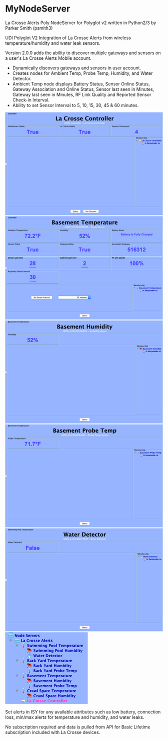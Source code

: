 # MyNodeServer
La Crosse Alerts Poly NodeServer for Polyglot v2 written in Python2/3
by Parker Smith (psmith3)

UDI Polyglot V2 Integration of La Crosse Alerts from wireless temperature/humidity and water leak sensors.

Version 2.0.0 adds the ability to discover multiple gateways and sensors on a user's La Crosse Alerts Mobile account.
- Dynamically discovers gateways and sensors in user account.
- Creates nodes for Ambient Temp, Probe Temp, Humidity, and Water Detector.
- Ambient Temp node displays Battery Status, Sensor Online Status, Gateway Association and Online Status, Sensor last seen in Minutes, Gateway last seen in Minutes, RF Link Quality and Reported Sensor Check-in Interval.
- Ability to set Sensor Interval to 5, 10, 15, 30, 45 & 60 minutes.

<img src="Gateway.png" alt="Gateway">
<img src="temperature-node.png" alt="Ambient Temp Node">
<img src="humidity-node.png" alt="Humidity Node">
<img src="probe-temp-node.png" alt="Probe Temp Node">
<img src="water-detector-node.png" alt="Leak Detector Node">
<img src="nodes.png" alt="Nodes">

Set alerts in ISY for any available attributes such as low battery, connection loss, min/max alerts for temperature and humidity, and water leaks.

No subscription required and data is pulled from API for Basic Lifetime subscription included with La Crosse devices.
